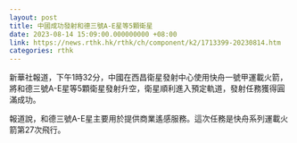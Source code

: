 ```yaml
---
layout: post
title: 中國成功發射和德三號A-E星等5顆衛星
date: 2023-08-14 15:09:00.000000000 +08:00
link: https://news.rthk.hk/rthk/ch/component/k2/1713399-20230814.htm
categories: rthk
---
```


新華社報道，下午1時32分，中國在西昌衛星發射中心使用快舟一號甲運載火箭，將和德三號A-E星等5顆衛星發射升空，衛星順利進入預定軌道，發射任務獲得圓滿成功。

報道說，和德三號A-E星主要用於提供商業遙感服務。這次任務是快舟系列運載火箭第27次飛行。
